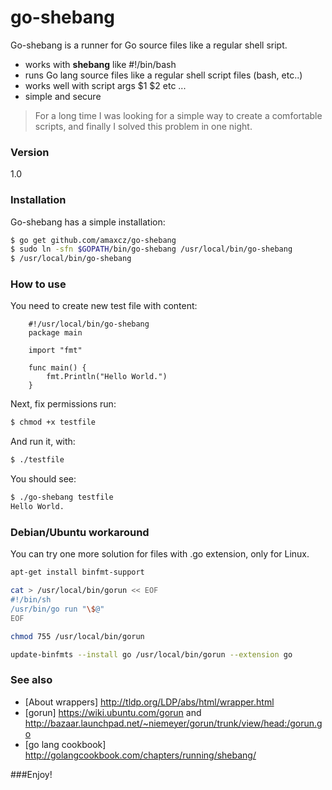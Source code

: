 # go-shebang

Go-shebang is a runner for Go source files like a regular shell sript.

  - works with **shebang** like #!/bin/bash
  - runs Go lang source files like a regular shell script files (bash, etc..)
  - works well with script args $1 $2 etc ...
  - simple and secure


> For a long time I was looking for a simple way to create a comfortable scripts, and finally I solved this problem in one night.

### Version
1.0

### Installation

Go-shebang has a simple installation:

```sh
$ go get github.com/amaxcz/go-shebang
$ sudo ln -sfn $GOPATH/bin/go-shebang /usr/local/bin/go-shebang
$ /usr/local/bin/go-shebang
```

### How to use

You need to create new test file with content:
```
    #!/usr/local/bin/go-shebang
    package main
    
    import "fmt"
    
    func main() {
        fmt.Println("Hello World.")
    }
```
Next, fix permissions run:
```sh
$ chmod +x testfile
```

And run it, with:
```sh
$ ./testfile
```
You should see:
```sh
$ ./go-shebang testfile
Hello World.
```

### Debian/Ubuntu workaround
You can try one more solution for files with .go extension, only for Linux.

```sh
apt-get install binfmt-support

cat > /usr/local/bin/gorun << EOF
#!/bin/sh
/usr/bin/go run "\$@"
EOF

chmod 755 /usr/local/bin/gorun

update-binfmts --install go /usr/local/bin/gorun --extension go
```

### See also

  - [About wrappers] http://tldp.org/LDP/abs/html/wrapper.html
  - [gorun] https://wiki.ubuntu.com/gorun and http://bazaar.launchpad.net/~niemeyer/gorun/trunk/view/head:/gorun.go
  - [go lang cookbook] http://golangcookbook.com/chapters/running/shebang/


###Enjoy!

